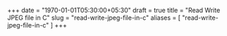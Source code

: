 +++
date = "1970-01-01T05:30:00+05:30"
draft = true
title = "Read Write JPEG file in C"
slug = "read-write-jpeg-file-in-c"
aliases = [
	"read-write-jpeg-file-in-c"
]
+++

